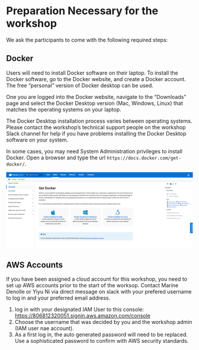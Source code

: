 # Preparation Necessary for the workshop



We ask the participants to come with the following required steps:


## **Docker**

Users will need to install Docker software on their laptop. To install the Docker software, go to the Docker website, and create a Docker account. The free “personal” version of Docker desktop can be used.

One you are logged into the Docker website, navigate to the “Downloads” page and select the Docker Desktop version (Mac, Windows, Linux) that matches the operating systems on your laptop.

The Docker Desktop installation process varies between operating systems. Please contact the workshop’s technical support people on the workshop Slack channel for help if you have problems installing the Docker Desktop software on your system.

In some cases, you may need System Administration privileges to install Docker. Open a browser and type the url ``https://docs.docker.com/get-docker/``.


![Docker](img/docker.png)



## **AWS Accounts**

If you have been assigned a cloud account for this workshop, you need to set up AWS accounts prior to the start of the worksop. Contact Marine Denolle or Yiyu Ni via direct message on slack with your prefered username to log in and your preferred email address.

1. log in with your designated IAM User to this console: https://806812320051.signin.aws.amazon.com/console
2. Choose the username that was decided by you and the workshop admin (IAM user nae account). 
3. As a first log in, the auto generated password will need to be replaced. Use a sophisticated password to confirm with AWS security standards.
